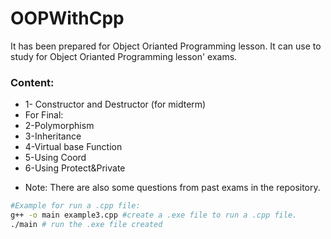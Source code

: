 # OOPWithCpp
It has been prepared for Object Orianted Programming lesson.
It can use to study for Object Orianted Programming lesson' exams.

### Content:
- 1- Constructor and Destructor (for midterm)
- For Final:
- 2-Polymorphism
- 3-Inheritance
- 4-Virtual base Function
- 5-Using Coord
- 6-Using Protect&Private


+ Note: There are also some questions from past exams in the repository.

```bash
#Example for run a .cpp file:
g++ -o main example3.cpp #create a .exe file to run a .cpp file.
./main # run the .exe file created